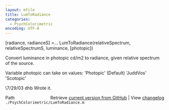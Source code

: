 ```yaml
---
layout: mfile
title: LumToRadiance
categories:
  - PsychColorimetric
encoding: UTF-8
---
```


 [radiance, radianceS] =...
    LumToRadiance(relativeSpectrum, relativeSpectrumS, luminance, [photopic])

 Convert luminance in photopic cd/m2 to radiance, given relative spectrum
 of the source.

 Variable photopic can take on values:
        'Photopic' (Default)
   'JuddVos'
   'Scotopic'

 \7/29/03   dhb  Wrote it.


<div class="code_header" style="text-align:right;">
  <span style="float:left;">Path&nbsp;&nbsp;</span> <span class="counter">Retrieve <a href=
  "https://raw.github.com/Psychtoolbox-3/Psychtoolbox-3/beta/./PsychColorimetric/LumToRadiance.m">current version from GitHub</a> | View <a href=
  "https://github.com/Psychtoolbox-3/Psychtoolbox-3/commits/beta/./PsychColorimetric/LumToRadiance.m">changelog</a></span>
</div>
<div class="code">
  <code>./PsychColorimetric/LumToRadiance.m</code>
</div>

